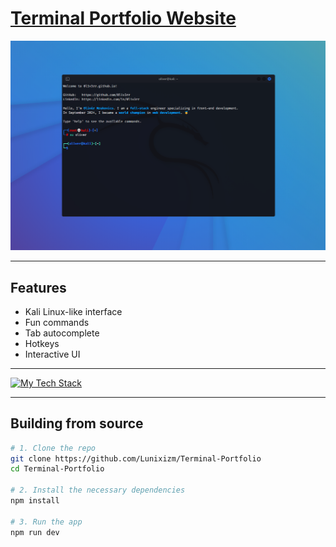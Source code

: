 <h1><a href="https://github.com/Lunixizm/Project-001" target="_blank">Terminal Portfolio Website</a></h1>

<img src="./screenshots/2024-09-30.png" alt="screenshot">

<hr>

## Features

- Kali Linux-like interface
- Fun commands
- Tab autocomplete
- Hotkeys
- Interactive UI

<hr>

[![My Tech Stack](https://github-readme-tech-stack.vercel.app/api/cards?title=Tech%20Stack&align=center&theme=light&borderRadius=10&fontSize=20&cardWidth=900&lineCount=3&line1=Python,Python,3776AB;Bash,Bash,121011;C,C,00599C;C++,C%2B%2B,00599C&line2=Linux,Linux,FCC624;Go,Go,00ADD8;Metasploit,Metasploit,2E7EEA&line3=Burp%20Suite,Burp%20Suite,FF5722;Docker,Docker,2496ED;Git,Git,F05032
)](https://github.com/0l1v3rr/github-readme-tech-stack)

<hr>

## Building from source

```sh
# 1. Clone the repo
git clone https://github.com/Lunixizm/Terminal-Portfolio
cd Terminal-Portfolio

# 2. Install the necessary dependencies
npm install

# 3. Run the app
npm run dev
```
